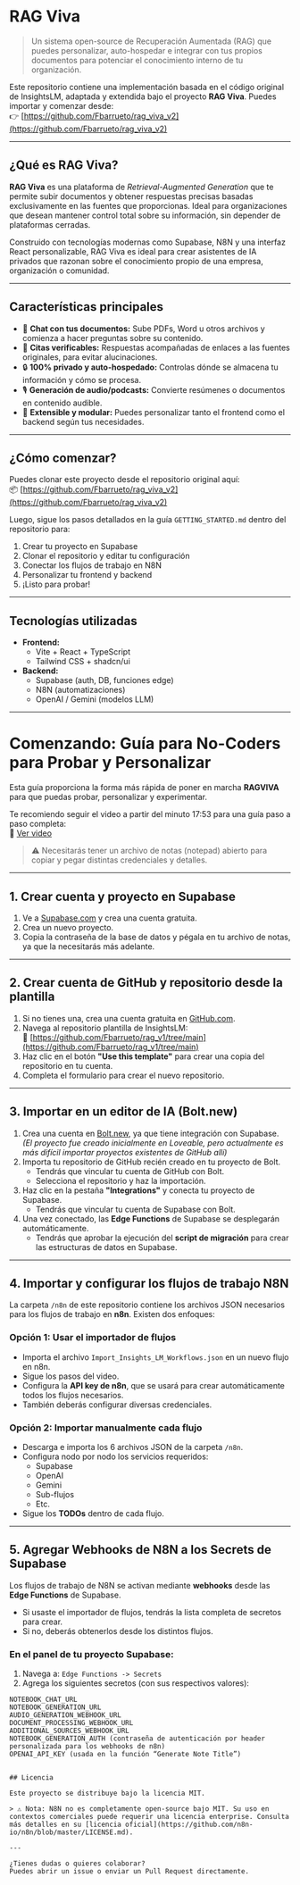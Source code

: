 # RAG Viva

> Un sistema open-source de Recuperación Aumentada (RAG) que puedes personalizar, auto-hospedar e integrar con tus propios documentos para potenciar el conocimiento interno de tu organización.

Este repositorio contiene una implementación basada en el código original de InsightsLM, adaptada y extendida bajo el proyecto **RAG Viva**. Puedes importar y comenzar desde:  
👉 [https://github.com/Fbarrueto/rag_viva_v2](https://github.com/Fbarrueto/rag_viva_v2)

---

## ¿Qué es RAG Viva?

**RAG Viva** es una plataforma de *Retrieval-Augmented Generation* que te permite subir documentos y obtener respuestas precisas basadas exclusivamente en las fuentes que proporcionas. Ideal para organizaciones que desean mantener control total sobre su información, sin depender de plataformas cerradas.

Construido con tecnologías modernas como Supabase, N8N y una interfaz React personalizable, RAG Viva es ideal para crear asistentes de IA privados que razonan sobre el conocimiento propio de una empresa, organización o comunidad.

---

## Características principales

- 📄 **Chat con tus documentos:** Sube PDFs, Word u otros archivos y comienza a hacer preguntas sobre su contenido.
- 🔎 **Citas verificables:** Respuestas acompañadas de enlaces a las fuentes originales, para evitar alucinaciones.
- 🔒 **100% privado y auto-hospedado:** Controlas dónde se almacena tu información y cómo se procesa.
- 🎙️ **Generación de audio/podcasts:** Convierte resúmenes o documentos en contenido audible.
- 🧩 **Extensible y modular:** Puedes personalizar tanto el frontend como el backend según tus necesidades.

---

## ¿Cómo comenzar?

Puedes clonar este proyecto desde el repositorio original aquí:  
📦 [https://github.com/Fbarrueto/rag_viva_v2](https://github.com/Fbarrueto/rag_viva_v2)

Luego, sigue los pasos detallados en la guía `GETTING_STARTED.md` dentro del repositorio para:

1. Crear tu proyecto en Supabase
2. Clonar el repositorio y editar tu configuración
3. Conectar los flujos de trabajo en N8N
4. Personalizar tu frontend y backend
5. ¡Listo para probar!

---

## Tecnologías utilizadas

- **Frontend:**
  - Vite + React + TypeScript
  - Tailwind CSS + shadcn/ui
- **Backend:**
  - Supabase (auth, DB, funciones edge)
  - N8N (automatizaciones)
  - OpenAI / Gemini (modelos LLM)

---


# Comenzando: Guía para No-Coders para Probar y Personalizar

Esta guía proporciona la forma más rápida de poner en marcha **RAGVIVA** para que puedas probar, personalizar y experimentar.

Te recomiendo seguir el video a partir del minuto 17:53 para una guía paso a paso completa:  
🔗 [Ver video](https://youtu.be/IXJEGjfZRBE?t=1073)

> ⚠️ Necesitarás tener un archivo de notas (notepad) abierto para copiar y pegar distintas credenciales y detalles.

---

## 1. Crear cuenta y proyecto en Supabase

1. Ve a [Supabase.com](https://supabase.com) y crea una cuenta gratuita.
2. Crea un nuevo proyecto.
3. Copia la contraseña de la base de datos y pégala en tu archivo de notas, ya que la necesitarás más adelante.

---

## 2. Crear cuenta de GitHub y repositorio desde la plantilla

1. Si no tienes una, crea una cuenta gratuita en [GitHub.com](https://github.com).
2. Navega al repositorio plantilla de InsightsLM:  
   🔗 [https://github.com/Fbarrueto/rag_v1/tree/main](https://github.com/Fbarrueto/rag_v1/tree/main)
3. Haz clic en el botón **"Use this template"** para crear una copia del repositorio en tu cuenta.
4. Completa el formulario para crear el nuevo repositorio.

---

## 3. Importar en un editor de IA (Bolt.new)

1. Crea una cuenta en [Bolt.new](https://bolt.new), ya que tiene integración con Supabase.  
   _(El proyecto fue creado inicialmente en Loveable, pero actualmente es más difícil importar proyectos existentes de GitHub allí)_
2. Importa tu repositorio de GitHub recién creado en tu proyecto de Bolt.
   - Tendrás que vincular tu cuenta de GitHub con Bolt.
   - Selecciona el repositorio y haz la importación.
3. Haz clic en la pestaña **"Integrations"** y conecta tu proyecto de Supabase.
   - Tendrás que vincular tu cuenta de Supabase con Bolt.
4. Una vez conectado, las **Edge Functions** de Supabase se desplegarán automáticamente.
   - Tendrás que aprobar la ejecución del **script de migración** para crear las estructuras de datos en Supabase.

---

## 4. Importar y configurar los flujos de trabajo N8N

La carpeta `/n8n` de este repositorio contiene los archivos JSON necesarios para los flujos de trabajo en **n8n**. Existen dos enfoques:

### Opción 1: Usar el importador de flujos
- Importa el archivo `Import_Insights_LM_Workflows.json` en un nuevo flujo en n8n.
- Sigue los pasos del video.
- Configura la **API key de n8n**, que se usará para crear automáticamente todos los flujos necesarios.
- También deberás configurar diversas credenciales.

### Opción 2: Importar manualmente cada flujo
- Descarga e importa los 6 archivos JSON de la carpeta `/n8n`.
- Configura nodo por nodo los servicios requeridos:
  - Supabase
  - OpenAI
  - Gemini
  - Sub-flujos
  - Etc.
- Sigue los **TODOs** dentro de cada flujo.

---

## 5. Agregar Webhooks de N8N a los Secrets de Supabase

Los flujos de trabajo de N8N se activan mediante **webhooks** desde las **Edge Functions** de Supabase.

- Si usaste el importador de flujos, tendrás la lista completa de secretos para crear.
- Si no, deberás obtenerlos desde los distintos flujos.

### En el panel de tu proyecto Supabase:
1. Navega a: `Edge Functions -> Secrets`
2. Agrega los siguientes secretos (con sus respectivos valores):

```text
NOTEBOOK_CHAT_URL  
NOTEBOOK_GENERATION_URL  
AUDIO_GENERATION_WEBHOOK_URL  
DOCUMENT_PROCESSING_WEBHOOK_URL  
ADDITIONAL_SOURCES_WEBHOOK_URL  
NOTEBOOK_GENERATION_AUTH (contraseña de autenticación por header personalizada para los webhooks de n8n)  
OPENAI_API_KEY (usada en la función “Generate Note Title”)


## Licencia

Este proyecto se distribuye bajo la licencia MIT.

> ⚠️ Nota: N8N no es completamente open-source bajo MIT. Su uso en contextos comerciales puede requerir una licencia enterprise. Consulta más detalles en su [licencia oficial](https://github.com/n8n-io/n8n/blob/master/LICENSE.md).

---

¿Tienes dudas o quieres colaborar?  
Puedes abrir un issue o enviar un Pull Request directamente.
